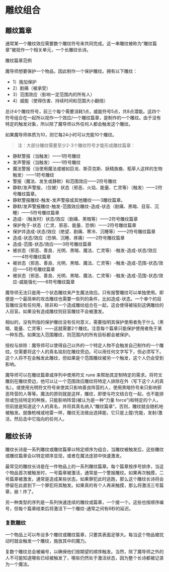 # 雕纹组合

## 雕纹篇章

通常某一个雕纹效应需要数个雕纹符号来共同完成。这一串雕纹被称为“雕纹篇章”被视作一个相关单元，一个长雕纹长诗。

雕纹篇章范例

魔导师想要保护一个物品，因此制作一个保护雕纹。拥有以下雕纹：

- 1）施加保护
- 2）剧痛（被承受）
- 3）范围效应（影响一定范围内的所有人）
- 4）威能（使得伤害、持续时间和范围大小翻倍）

总计4个雕纹符号，前三个每个需要消耗1点，威能符号5点，共8点潜能。这四个符号组合在一起所以视作一个效应/一个雕纹篇章，是制作的一个雕纹。由于没有特定的触发对象，所以除了魔导师以外任何人都会触发这个雕纹。

如果魔导师体质为10，则它每24小时可以充能10个雕纹。

> 注：大部分雕纹需要至少2-3个雕纹符号才能形成雕纹篇章：

- 静默警报（当触发）——1符号雕纹
- 发声警报（当触发）——1符号雕纹
- 魔法警报（当使用魔法或被如巨龙、斯芬克斯、妖精族裔、稻草人这样的生物触发）——1符号雕纹
- 警报（魔法、发生或静默）和范围效应——2符号雕纹
- 静默/发声警报，（仅被）状态（邪恶、火焰、能量、亡灵等）（触发）——2符号雕纹篇章。
- 静默警报雕纹-触发-发声警报或其他雕纹——3雕纹篇章。
- 静默/发声警报雕纹-触发-范围效应雕纹-造成-状态（剧痛、黑暗、目盲、沉睡）——5符号雕纹篇章
- 造成-（触发时）状态/效应（剧痛、黑暗等）——2符号雕纹篇章
- 保护免于-状态（亡灵、邪恶、能量、恐惧）——2符号雕纹篇章
- 保护并造成-状态/效应（绝望、剧痛、寒冷、沉睡等）——2符号雕纹篇章
- 造成-状态/效应（恐惧、沉睡、疼痛）——2符号雕纹篇章
- 造成-范围-状态/效应——3符号雕纹篇章
- 被状态（邪恶、善良、光明、黑暗、魔法、亡灵等）-触发-造成-状态/效应——4符号雕纹篇章
- 被状态（邪恶、善良、光明、黑暗、魔法、亡灵等）-触发-造成-范围-状态/效应——5符号雕纹篇章
- 被状态（邪恶、善良、光明、黑暗、魔法、亡灵等）-触发-造成-范围-状态/效应-威能强化——6符号雕纹篇章



魔导师无法只是用一个状态雕纹来产生魔法效应。只有报警雕纹可以单独使用。即便是一个最简单的攻击雕纹也需要一些列的条件，比如造成-状态。一个单个的目盲雕纹没有任何用，除非和一个造成雕纹组合在一起，这会使得被铭刻这俩雕纹的人目盲。如果没有造成雕纹则目盲雕纹不会被激发。

相似的，没有所指的保护雕纹没有任何意义，需要指明其保护使用者免于什么（黑暗、能量、亡灵等）——这就需要2个雕纹。注意每个篇章只能保护使用者免于某一种东西。如果加入范围雕纹，则范围内的所有目标都会被保护。

授权与排除：魔导师可以使得自己以外的一个特定人物不会触发自己制作的一个雕纹。仅需要将这个人的真名铭刻在雕纹旁边。可以用任何文字写下，但必须写下。这个人将不在会触发此雕纹，但如果是个范围雕纹被另一个触发，这个人仍会受到影响。

魔导师可以在雕纹篇章或序列中使用符文 rune 来帮助其定制特定的需求。将符文雕刻在雕纹旁边，他可以让一个范围效应雕纹将特定人排除在外（写下这个人的真名）。或使用光明符文符号来使其只影响善良阵营的人，使用黑暗符号来只影响邪恶阵营的人等等。魔法的原则就是这样，雕纹，即使与符文结合在一起，也不能排除或包括特定的种族，只能影响阵营(被认为是一种“力量 force”)和特定的个人，但前提是知道这个人的真名，并将其真名纳入“雕纹篇章”。否则，雕纹就会随机地被触发。就像枪械或地雷一样，雕纹无法做出选择能，它只是上膛/充能，发射/激活，然后击中它指向的任何人。



## 雕纹长诗

雕纹长诗是一系列雕纹或雕纹篇章以特定顺序为组合，当雕纹被触发后，这些雕纹或雕纹篇章会以特定顺序显现，或者在魔法连锁中快速激发。

最常见的雕纹长诗是在一件物品上的一系列雕纹篇章。每个篇章按序号排序，当这个物品首次被触发时，一号篇章被激活，通常是一个警报雕纹。如果再次触摸，二号篇章被激发，通常是造成某些状态。如果罪犯此时逃跑，那么这个雕纹长诗将会停留在此直到下一个罪犯将其触发。如果真的有个人再来触摸，那么将激活三号篇章，崩！炸了。

另一种类型的序列是一系列快速连续的雕纹或篇章，一个接一个。这些也按顺序编号，但每个篇章结束后将激活下一个雕纹-通常之间有6秒的延迟。

### 复数雕纹

一个物品上可以布设多个雕纹或雕纹篇章，只要其表面足够大。每当这个物品被扰动时就会触发一个雕纹，施放其中的魔力。

复数个雕纹总会被编号，以确保他们按期望的顺序触发。当然，除了魔导师之外的人不可能知道哪些已经被触发了，哪些仍然处于激活状态，因为整个长诗都被记录为一个魔法。

